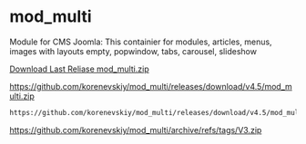 # mod_multi
Module for CMS Joomla: This containier for modules, articles, menus, images with layouts empty, popwindow, tabs, carousel, slideshow

[Download Last Reliase mod_multi.zip](https://github.com/korenevskiy/mod_multi/zipball/master)

https://github.com/korenevskiy/mod_multi/releases/download/v4.5/mod_multi.zip
```HTML
https://github.com/korenevskiy/mod_multi/releases/download/v4.5/mod_multi.zip
```

https://github.com/korenevskiy/mod_multi/archive/refs/tags/V3.zip
